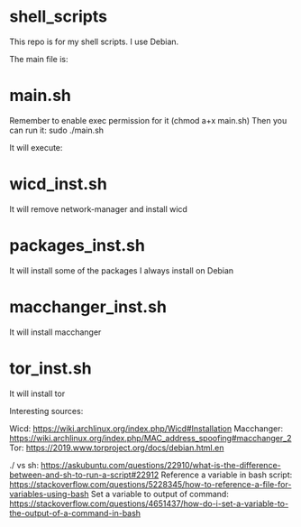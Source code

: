 # shell_scripts
This repo is for my shell scripts. I use Debian.

The main file is:
# main.sh
Remember to enable exec permission for it (chmod a+x main.sh)
Then you can run it: sudo ./main.sh

It will execute:
# wicd_inst.sh 
It will remove network-manager and install wicd
# packages_inst.sh 
It will install some of the packages I always install on Debian
# macchanger_inst.sh 
It will install macchanger
# tor_inst.sh 
It will install tor

Interesting sources:

Wicd: https://wiki.archlinux.org/index.php/Wicd#Installation
Macchanger: https://wiki.archlinux.org/index.php/MAC_address_spoofing#macchanger_2
Tor: https://2019.www.torproject.org/docs/debian.html.en

./ vs sh: https://askubuntu.com/questions/22910/what-is-the-difference-between-and-sh-to-run-a-script#22912
Reference a variable in bash script: https://stackoverflow.com/questions/5228345/how-to-reference-a-file-for-variables-using-bash
Set a variable to output of command: https://stackoverflow.com/questions/4651437/how-do-i-set-a-variable-to-the-output-of-a-command-in-bash


